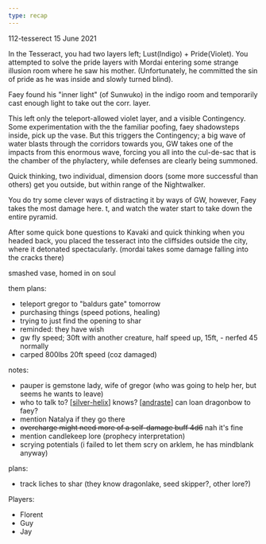 ```yaml
---
type: recap
---
```


112-tesserect
15 June 2021

In the Tesseract, you had two layers left; Lust(Indigo) + Pride(Violet).
You attempted to solve the pride layers with Mordai entering some strange illusion room where he saw his mother.
(Unfortunately, he committed the sin of pride as he was inside and slowly turned blind).

Faey found his "inner light" (of Sunwuko) in the indigo room and temporarily cast enough light to take out the corr. layer.

This left only the teleport-allowed violet layer, and a visible Contingency.
Some experimentation with the the familiar poofing, faey shadowsteps inside, pick up the vase. But this triggers the Contingency; a big wave of water blasts through the corridors towards you, GW takes one of the impacts from this enormous wave, forcing you all into the cul-de-sac that is the chamber of the phylactery, while defenses are clearly being summoned.

Quick thinking, two individual, dimension doors (some more successful than others) get you outside, but within range of the Nightwalker.

You do try some clever ways of distracting it by ways of GW, however, Faey takes the most damage here. t, and watch the water start to take down the entire pyramid.

After some quick bone questions to Kavaki and quick thinking when you headed back, you placed the tesseract into the cliffsides outside the city, where it detonated spectacularly.
(mordai takes some damage falling into the cracks there)

smashed vase, homed in on soul

them plans:
- teleport gregor to "baldurs gate" tomorrow
- purchasing things (speed potions, healing)
- trying to just find the opening to shar
- reminded: they have wish
- gw fly speed; 30ft with another creature, half speed up, 15ft, - nerfed 45 normally
- carped 800lbs 20ft speed (coz damaged)

notes:
- pauper is gemstone lady, wife of gregor (who was going to help her, but seems he wants to leave)
- who to talk to? [[silver-helix]] knows? [[andraste]] can loan dragonbow to faey?
- mention Natalya if they go there
- ~~overcharge might need more of a self-damage buff 4d6~~ nah it's fine
- mention candlekeep lore (prophecy interpretation)
- scrying potentials (i failed to let them scry on arklem, he has mindblank anyway)

plans:
- track liches to shar (they know dragonlake, seed skipper?, other lore?)


Players:
- Florent
- Guy
- Jay

[//begin]: # "Autogenerated link references for markdown compatibility"
[silver-helix]: ../factions/silver-helix "Silver Helix"
[andraste]: ../pcs/andraste "Andraste"
[//end]: # "Autogenerated link references"
